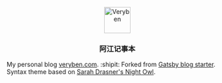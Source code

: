 <p align="center">
  <a href="https://www.veryben.com">
    <img alt="Veryben" src="https://veryben.com/icons/icon-144x144.png" width="60" />
  </a>
</p>
<h3 align="center">
  阿江记事本
</h3>

My personal blog [veryben.com](https://veryben.com/). :shipit: Forked from [Gatsby blog starter](https://github.com/gatsbyjs/gatsby-starter-blog). Syntax theme based on [Sarah Drasner's Night Owl](https://github.com/sdras/night-owl-vscode-theme/).
